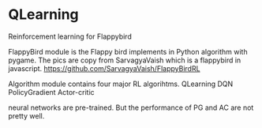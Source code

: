 # QLearning
Reinforcement learning for Flappybird

FlappyBird module is the Flappy bird implements in Python algorithm with pygame.
  The pics are copy from SarvagyaVaish which is a flappybird in javascript. https://github.com/SarvagyaVaish/FlappyBirdRL
  

Algorithm module contains four major RL algorihtms. QLearning DQN PolicyGradient Actor-critic

neural networks are pre-trained. But the performance of PG and AC  are not pretty well. 
